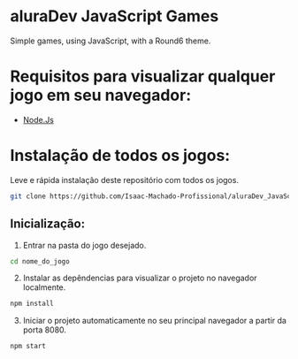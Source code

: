 # aluraDev JavaScript Games
Simple games, using JavaScript, with a Round6 theme.

# Requisitos para visualizar qualquer jogo em seu navegador:

- [Node.Js](https://nodejs.org/pt)

# Instalação de todos os jogos: 
Leve e rápida instalação deste repositório com todos os jogos. 

```bash
git clone https://github.com/Isaac-Machado-Profissional/aluraDev_JavaScript-Games.git
```

## Inicialização: 

1. Entrar na pasta do jogo desejado.
```bash
cd nome_do_jogo
```

2. Instalar as depêndencias para visualizar o projeto no navegador localmente.
```bash
npm install
```

3. Iniciar o projeto automaticamente no seu principal navegador a partir da porta 8080. 
```bash
npm start
```



